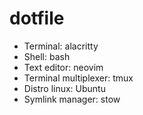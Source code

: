 # dotfile

- Terminal: alacritty
- Shell: bash
- Text editor: neovim
- Terminal multiplexer: tmux
- Distro linux: Ubuntu
- Symlink manager: stow
